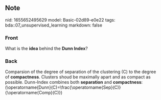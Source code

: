 ## Note
nid: 1655652495629
model: Basic-02d89-e0e22
tags: bda::07_unsupervised_learning
markdown: false

### Front
What is the <b>idea</b> behind the <b>Dunn Index</b>?

### Back
Comparsion of the degree of separation of the clustering \(C\) to
the degree of <b>compactness</b>. Clusters shoud be maximally apart
and as compact as possible. Dunn-Index combines both
<b>separation</b> and <b>compactness</b>:
\(\operatorname{Dunn}(C)=\frac{\operatorname{Sep}(C)}{\operatorname{Comp}(C)}\)
